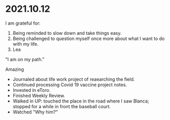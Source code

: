 # 2021.10.12

I am grateful for:

1. Being reminded to slow down and take things easy.
2. Being challenged to question myself once more about what I want to do with my life.
3. Lea

"I am on my path."

Amazing

- Journaled about life work project of reaearching the field.
- Continued processing Covid 19 vaccine project notes.
- Invested in eToro.
- Finished Weekly Review.
- Walked in UP: touched the place in the road where I saw Blanca; stopped for a while in front the baseball court.
- Watched "Why him?"

